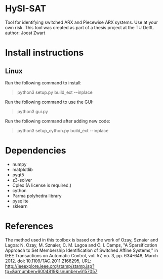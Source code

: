 # HySI-SAT 
Tool for identifying switched ARX and Piecewise ARX systems. Use at your own risk.
This tool was created as part of a thesis project at the TU Delft.
author: Joost Zwart

# Install instructions

## Linux

Run the following command to install:
>python3 setup.py build_ext --inplace

Run the following command to use the GUI:
>python3 gui.py

Run the following command after adding new code:
>python3 setup_cython.py build_ext --inplace

# Dependencies
 * numpy
 * matplotlib
 * pyqt5
 * z3-solver
 * Cplex (A license is required.)
 * cython
 * Parma polyhedra library
 * pysqlite
 * sklearn
 
 # References
 The method used in this toolbox is based on the work of Ozay, Sznaier and Lagoa:
 N. Ozay, M. Sznaier, C. M. Lagoa and O. I. Camps, "A Sparsification Approach to Set Membership Identification of Switched Affine Systems," in IEEE Transactions on Automatic Control, vol. 57, no. 3, pp. 634-648, March 2012.
doi: 10.1109/TAC.2011.2166295,
URL: http://ieeexplore.ieee.org/stamp/stamp.jsp?tp=&arnumber=6004819&isnumber=6157057






